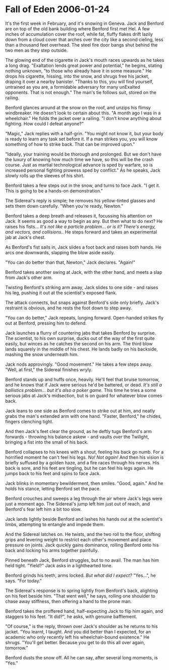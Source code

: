 <!-- TITLE: Fall of Eden 2006-01-24 -->
<!-- SUBTITLE: A game log for Fall of Eden -->

# Fall of Eden 2006-01-24

It's the first week in February, and it's snowing in Geneva. Jack and Benford are on top of the old bank building where Benford first met Hel. A few inches of accumulation cover the roof, while fat, fluffy flakes drift lazily down from a cloud cover that arches over the city like a second cieling, less than a thousand feet overhead. The steel fire door bangs shut behind the two men as they step outside.

The glowing end of the cigarette in Jack's mouth races upwards as he takes a long drag. "Exaltation lends great power and potential," he begins, stating nothing unknown, "to those who already have it in some measure." He drops his cigarette, hissing, into the snow, and shrugs free his jacket, draping it over a nearby banister. "Thanks to this, you will find yourself, untrained as you are, a formidable adversary for many unExalted opponents. That is not enough." The man's tie follows suit, stored on the railing.

Benford glances around at the snow on the roof, and unzips his flimsy windbreaker. He doesn't look to certain about this. "A month ago I was in a wheelchair." He folds the jacket over a railing. "I don't know anything about fighting. How could I defeat anyone?"

"Magic," Jack replies with a half-grin. "You might not know it, but your body is ready to learn any task set before it. If a man strikes you, you will know something of how to strike back. That can be improved upon."

"Ideally, your training would be thorough and prolonged. But we don't have the luxury of knowing how much time we have, so this will be the crash course. Just as martial technological advance is sped by warfare, so is increased personal fighting prowess sped by conflict." As he speaks, Jack slowly rolls up the sleeves of his shirt.

Benford takes a few steps out in the snow, and turns to face Jack. "I get it. This is going to be a hands-on demonstration."

The Sidereal's reply is simple; he removes his yellow-tinted glasses and sets them down carefully. "When you're ready, Newton."

Benford takes a deep breath and releases it, focussing his attention on Jack. It seems as good a way to begin as any. But then what to do next? He raises his fists... _It's not like a particle problem... or is it? There's energy, and vectors, and collisions.._ He steps forward and takes an experimental jab at Jack's chest.

As Benford's fist sails in, Jack slides a foot back and raises both hands. He arcs one downwards, slapping the blow aside easily.

"You can do better than that, Newton," Jack declares. "Again!"

Benford takes another swing at Jack, with the other hand, and meets a slap from Jack's other arm.

Twisting Benford's striking arm away, Jack slides to one side - and raises his leg, pushing it out at the scientist's exposed flank.

The attack connects, but snaps against Benford's side only briefly. Jack's restraint is obvious, and he rests the foot down to step away.

"You can do better," Jack repeats, lunging forward. Open-handed strikes fly out at Benford, pressing him to defend.

Jack launches a flurry of countering jabs that takes Benford by surprise. The scientist, to his own surprise, ducks out of the way of the first quite easily, but winces as he catches the second on his arm. The third blow lands squarely in the middle of his chest. He lands badly on his backside, mashing the snow underneath him.

Jack nods approvingly. "Good movement." He takes a few steps away. "Well, at first," the Sidereal finishes wryly.

Benford stands up and huffs once, heavily. He'll feel that bruise tomorrow, and he knows that if Jack were serious he'd be battered, or dead. _It's still a ballistics problem... but it's also a poker game._ This time he tries a some serious jabs at Jack's midsection, but is on guard for whatever blow comes back.

Jack leans to one side as Benford comes to strike out at him, and neatly grabs the man's extended arm with one hand. "Faster, Benford," he chides, fingers clenching tight.

And then Jack's feet clear the ground, as he deftly tugs Benford's arm forwards - throwing his balance askew - and vaults _over_ the Twilight, bringing a fist into the small of his back.

Benford collapses to his knees with a shout, feeling his back go numb. For a horrified moment he can't feel his legs. _No! Not again!_ And then his vision is briefly suffused by a golden haze, and a fire races through his nerves. His back is sore, and his feet are tingling, but he can feel his legs again. He jumps back to his feet and spins to face Jack.

Jack blinks in momentary bewilderment, then smiles. "Good, again." And he holds his stance, letting Benford set the pace.

Benford crouches and sweeps a leg through the air where Jack's legs were just a moment ago. The Sidereal's jump left him just out of reach, and Benford's fear left him a bit too slow.

Jack lands lightly beside Benford and lashes his hands out at the scientist's limbs, attempting to entangle and impede them.

And the Sidereal latches on. He twists, and the two roll to the floor, shifting grips and levering weight to restrict each other's movement and place pressure on joints. Jack quickly gains dominance, rolling Benford onto his back and locking his arms together painfully.

Pinned beneath Jack, Benford struggles, but to no avail. The man has him held tight. "Yield?" Jack asks in a lighthearted tone.

Benford grinds his teeth, arms locked. _But what did I expect?_ "Yes...", he says. "For today."

The Sidereal's response is to spring lightly from Benford's back, alighting on his feet beside him. "That went well," he says, rolling one shoulder to chase away stiffness, then offering a hand to the prone man.

Benford takes the proffered hand, half-expecting Jack to flip him again, and staggers to his feet. "It did?", he asks, with genuine bafflement.

"Of course," is the reply, thrown over Jack's shoulder as he returns to his jacket. "You learnt, I taught. And you did better than I expected, for an academic who only recently left his wheelchair-bound existence." He shrugs. "You'll get better. Because you get to do this all over again, tomorrow."

Benford dusts the snow off. All he can say, after several long moments, is "Yes."